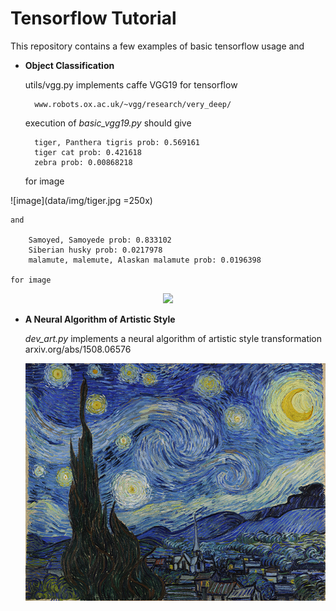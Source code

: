 # Tensorflow Tutorial

This repository contains a few examples of basic tensorflow usage and

- **Object Classification**

	utils/vgg.py implements caffe VGG19 for tensorflow

		www.robots.ox.ac.uk/~vgg/research/very_deep/

	execution of *basic_vgg19.py* should give

		tiger, Panthera tigris prob: 0.569161
		tiger cat prob: 0.421618
		zebra prob: 0.00868218

	for image

![image](data/img/tiger.jpg =250x)

	and

		Samoyed, Samoyede prob: 0.833102
		Siberian husky prob: 0.0217978
		malamute, malemute, Alaskan malamute prob: 0.0196398
	
	for image
<p align="center">
  <img src="https://github.com/sy0302/LearnTensorflow/blob/master/data/img/file.jpg" height="250"/>
</p>

- **A Neural Algorithm of Artistic Style**

	*dev_art.py* implements a neural algorithm of artistic style transformation
		arxiv.org/abs/1508.06576

	![image](data/img/art1.jpg?raw=true)
